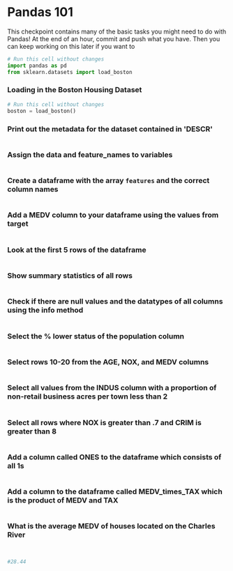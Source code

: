 # Pandas 101

This checkpoint contains many of the basic tasks you might need to do with Pandas!  At the end of an hour, commit and push what you have.  Then you can keep working on this later if you want to


```python
# Run this cell without changes
import pandas as pd
from sklearn.datasets import load_boston
```

### Loading in the Boston Housing Dataset


```python
# Run this cell without changes
boston = load_boston()
```

### Print out the metadata for the dataset contained in 'DESCR'


```python

```

### Assign the data and feature_names to variables


```python

```

### Create a dataframe with the array ```features``` and the correct column names


```python

```

### Add a MEDV column to your dataframe using the values from target


```python

```

### Look at the first 5 rows of the dataframe


```python

```

### Show summary statistics of all rows


```python

```

### Check if there are null values and the datatypes of all columns using the info method


```python

```

### Select the % lower status of the population column


```python

```

### Select rows 10-20 from the AGE, NOX, and MEDV columns


```python

```

### Select all values from the INDUS column with a proportion of non-retail business acres per town less than 2


```python

```

### Select all rows where NOX is greater than .7 and CRIM is greater than 8


```python

```

### Add a column called ONES to the dataframe which consists of all 1s


```python

```

### Add a column to the dataframe called MEDV_times_TAX which is the product of MEDV and TAX


```python

```

### What is the average MEDV of houses located on the Charles River


```python


#28.44
```


```python

```

